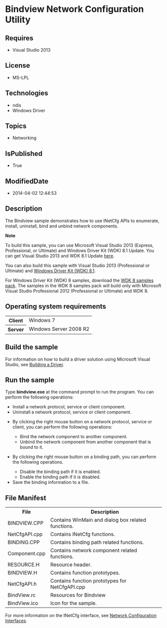 # Bindview Network Configuration Utility
## Requires
* Visual Studio 2013
## License
* MS-LPL
## Technologies
* ndis
* Windows Driver
## Topics
* Networking
## IsPublished
* True
## ModifiedDate
* 2014-04-02 12:44:53
## Description

<div id="mainSection">
<p>The Bindview sample demonstrates how to use INetCfg APIs to enumerate, install, uninstall, bind and unbind network components.
</p>
<p class="note"><b>Note</b>&nbsp;&nbsp;</p>
<p class="note">To build this sample, you can use Microsoft Visual Studio&nbsp;2013 (Express, Professional, or Ultimate) and Windows Driver Kit (WDK)&nbsp;8.1 Update. You can get Visual Studio&nbsp;2013 and WDK&nbsp;8.1 Update
<a href="http://go.microsoft.com/fwlink/p/?LInkID=239721">here</a>.</p>
<p class="note">You can also build this sample with Visual Studio&nbsp;2013 (Professional or Ultimate) and
<a href="http://go.microsoft.com/fwlink/p/?LInkID=391348">Windows Driver Kit (WDK)&nbsp;8.1</a>.</p>
<p class="note">For Windows Driver Kit (WDK)&nbsp;8 samples, download the <a href=" http://go.microsoft.com/fwlink/?LinkId=317090">
WDK&nbsp;8 samples pack</a>. The samples in the WDK&nbsp;8 samples pack will build only with Microsoft Visual Studio Professional&nbsp;2012 (Professional or Ultimate) and WDK&nbsp;8.</p>
<p></p>
<h2>Operating system requirements</h2>
<table>
<tbody>
<tr>
<th>Client</th>
<td><dt>Windows&nbsp;7 </dt></td>
</tr>
<tr>
<th>Server</th>
<td><dt>Windows Server&nbsp;2008&nbsp;R2 </dt></td>
</tr>
</tbody>
</table>
<h2>Build the sample</h2>
<p>For information on how to build a driver solution using Microsoft Visual Studio, see
<a href="http://msdn.microsoft.com/en-us/library/windows/hardware/ff554644">Building a Driver</a>.</p>
<h2>Run the sample</h2>
<p>Type <b>bindview.exe</b> at the command prompt to run the program. You can perform the following operations:</p>
<ul>
<li>Install a network protocol, service or client component. </li><li>Uninstall a network protocol, service or client component. </li><li>
<p>By clicking the right mouse button on a network protocol, service or client, you can perform the following operations:
</p>
<ul>
<li>Bind the network component to another component. </li><li>Unbind the network component from another component that is bound to it. </li></ul>
</li><li>
<p>By clicking the right mouse button on a binding path, you can perform the following operations.
</p>
<ul>
<li>Disable the binding path if it is enabled. </li><li>Enable the binding path if it is disabled. </li></ul>
</li><li>Save the binding information to a file. </li></ul>
<h2><a id="File_Manifest"></a><a id="file_manifest"></a><a id="FILE_MANIFEST"></a>File Manifest</h2>
<table>
<tbody>
<tr>
<th>File</th>
<th>Description</th>
</tr>
<tr>
<td>BINDVIEW.CPP</td>
<td>Contains WinMain and dialog box related functions.</td>
</tr>
<tr>
<td>NetCfgAPI.cpp </td>
<td>Contains INetCfg functions.</td>
</tr>
<tr>
<td>BINDING.CPP </td>
<td>Contains binding path related functions. </td>
</tr>
<tr>
<td>Component.cpp</td>
<td>Contains network component related functions.</td>
</tr>
<tr>
<td>RESOURCE.H </td>
<td>Resource header.</td>
</tr>
<tr>
<td>BINDVIEW.H </td>
<td>Contains function prototypes.</td>
</tr>
<tr>
<td>NetCfgAPI.h </td>
<td>Contains function prototypes for NetCfgAPI.cpp</td>
</tr>
<tr>
<td>BindView.rc </td>
<td>Resources for Bindview</td>
</tr>
<tr>
<td>BindView.ico </td>
<td>Icon for the sample.</td>
</tr>
</tbody>
</table>
<p>For more information on the INetCfg interface, see <a href="http://msdn.microsoft.com/en-us/library/windows/hardware/ff559080">
Network Configuration Interfaces</a>.</p>
</div>
